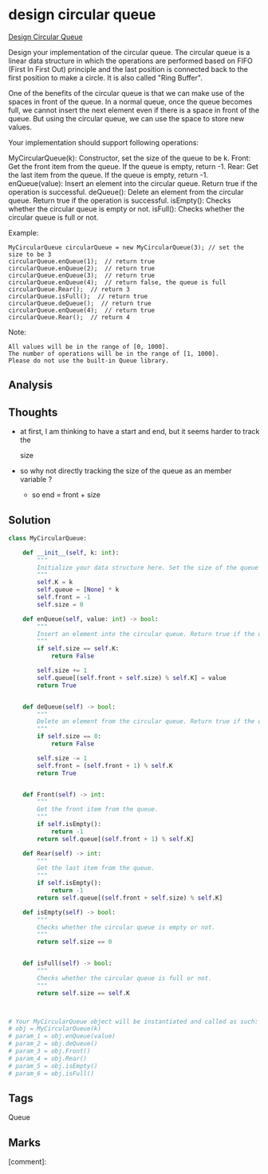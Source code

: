 # design circular queue

[Design Circular Queue](https://leetcode.com/problems/design-circular-queue)

Design your implementation of the circular queue. The circular queue is a linear data structure in which the operations are performed based on FIFO \(First In First Out\) principle and the last position is connected back to the first position to make a circle. It is also called "Ring Buffer".

One of the benefits of the circular queue is that we can make use of the spaces in front of the queue. In a normal queue, once the queue becomes full, we cannot insert the next element even if there is a space in front of the queue. But using the circular queue, we can use the space to store new values.

Your implementation should support following operations:

MyCircularQueue\(k\): Constructor, set the size of the queue to be k. Front: Get the front item from the queue. If the queue is empty, return -1. Rear: Get the last item from the queue. If the queue is empty, return -1. enQueue\(value\): Insert an element into the circular queue. Return true if the operation is successful. deQueue\(\): Delete an element from the circular queue. Return true if the operation is successful. isEmpty\(\): Checks whether the circular queue is empty or not. isFull\(\): Checks whether the circular queue is full or not.

Example:

```text
MyCircularQueue circularQueue = new MyCircularQueue(3); // set the size to be 3
circularQueue.enQueue(1);  // return true
circularQueue.enQueue(2);  // return true
circularQueue.enQueue(3);  // return true
circularQueue.enQueue(4);  // return false, the queue is full
circularQueue.Rear();  // return 3
circularQueue.isFull();  // return true
circularQueue.deQueue();  // return true
circularQueue.enQueue(4);  // return true
circularQueue.Rear();  // return 4
```

Note:

```text
All values will be in the range of [0, 1000].
The number of operations will be in the range of [1, 1000].
Please do not use the built-in Queue library.
```

## Analysis

## Thoughts

* at first, I am thinking to have a start and end, but it seems harder to track the

  size

* so why not directly tracking the size of the queue as an member variable ?
  * so end = front + size 

## Solution

```python
class MyCircularQueue:

    def __init__(self, k: int):
        """
        Initialize your data structure here. Set the size of the queue to be k.
        """
        self.K = k
        self.queue = [None] * k
        self.front = -1
        self.size = 0

    def enQueue(self, value: int) -> bool:
        """
        Insert an element into the circular queue. Return true if the operation is successful.
        """
        if self.size == self.K:
            return False

        self.size += 1
        self.queue[(self.front + self.size) % self.K] = value
        return True


    def deQueue(self) -> bool:
        """
        Delete an element from the circular queue. Return true if the operation is successful.
        """
        if self.size == 0:
            return False

        self.size -= 1
        self.front = (self.front + 1) % self.K
        return True


    def Front(self) -> int:
        """
        Get the front item from the queue.
        """
        if self.isEmpty():
            return -1
        return self.queue[(self.front + 1) % self.K]

    def Rear(self) -> int:
        """
        Get the last item from the queue.
        """
        if self.isEmpty():
            return -1
        return self.queue[(self.front + self.size) % self.K] 

    def isEmpty(self) -> bool:
        """
        Checks whether the circular queue is empty or not.
        """
        return self.size == 0


    def isFull(self) -> bool:
        """
        Checks whether the circular queue is full or not.
        """
        return self.size == self.K



# Your MyCircularQueue object will be instantiated and called as such:
# obj = MyCircularQueue(k)
# param_1 = obj.enQueue(value)
# param_2 = obj.deQueue()
# param_3 = obj.Front()
# param_4 = obj.Rear()
# param_5 = obj.isEmpty()
# param_6 = obj.isFull()
```

## Tags

Queue

## Marks

\[comment\]:

